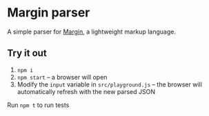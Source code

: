 # Margin parser

A simple parser for [Margin](https://margin.love/), a lightweight markup
language.

## Try it out

1. `npm i`
2. `npm start` &ndash; a browser will open
3. Modify the `input` variable in `src/playground.js` &ndash; the browser will
   automatically refresh with the new parsed JSON

Run `npm t` to run tests
